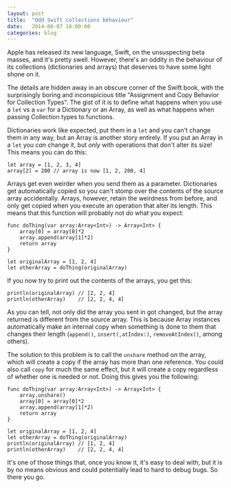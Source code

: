 ```yaml
---
layout: post
title:  "Odd Swift collections behaviour"
date:   2014-06-07 18:00:00
categories: blog
---
```


Apple has released its new language, Swift, on the unsuspecting beta masses, and
it's pretty swell. However, there's an oddity in the behaviour of its collections
(dictionaries and arrays) that deserves to have some light shone on it.

The details are hidden away in an obscure corner of the Swift book, with the
surprisingly boring and inconspicious title "Assignment and Copy Behavior for
Collection Types". The gist of it is to define what happens when you use a
`let` vs a `var` for a Dictionary or an Array, as well as what happens when
passing Collection types to functions.

Dictionaries work like expected, put them in a `let` and you can't change them
in any way, but an Array is another story entirely. If you put an Array in a
`let` you *can* change it, but *only* with operations that don't alter its
size! This means you can do this:

```
let array = [1, 2, 3, 4]
array[2] = 200 // array is now [1, 2, 200, 4]
```

Arrays get even weirder when you send them as a parameter. Dictionaries get
automatically copied so you can't stomp over the contents of the source array
accidentally. Arrays, however, retain the weirdness from before, and only get
copied when you execute an operation that alter its length. This means that
this function will probably not do what you expect:

```
func doThing(var array:Array<Int>) -> Array<Int> {
	array[0] = array[0]*2
	array.append(array[1]*2)
	return array
}

let originalArray = [1, 2, 4]
let otherArray = doThing(originalArray)
```

If you now try to print out the contents of the arrays, you get this:

```
println(originalArray) // [2, 2, 4]
println(otherArray)    // [2, 2, 4, 4]
```

As you can tell, not only did the array you sent in got changed, but the array
returned is different from the source array. This is because Array instances
automatically make an internal copy when something is done to them that
changes their length (`append()`, `insert(,atIndex:)`, `removeAtIndex()`,
among others).

The solution to this problem is to call the `unshare` method on the array,
which will create a copy if the array has more than one reference. You could
also call `copy` for much the same effect, but it will create a copy regardless
of whether one is needed or not. Doing this gives you the following:

```
func doThing(var array:Array<Int>) -> Array<Int> {
    array.unshare()
	array[0] = array[0]*2
	array.append(array[1]*2)
	return array
}

let originalArray = [1, 2, 4]
let otherArray = doThing(originalArray)
println(originalArray) // [1, 2, 4]
println(otherArray)    // [2, 2, 4, 4]
```

It's one of those things that, once you know it, it's easy to deal with, but it
is by no means obvious and could potentially lead to hard to debug bugs. So
there you go.
